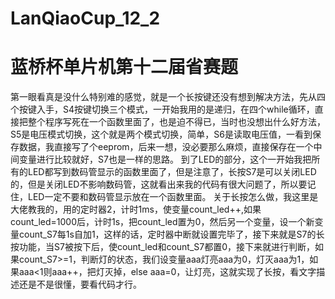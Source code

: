 # LanQiaoCup_12_2
# 蓝桥杯单片机第十二届省赛题
第一眼看真是没什么特别难的感觉，就是一个长按键还没有想到解决方法，先从四个按键入手，S4按键切换三个模式，一开始我用的是递归，在四个while循环，直接把整个程序写死在一个函数里面了，也是迫不得已，当时也没想出什么好方法，S5是电压模式切换，这个就是两个模式切换，简单，S6是读取电压值，一看到保存数据，我直接写了个eeprom，后来一想，没必要那么麻烦，直接保存在一个中间变量进行比较就好，S7也是一样的思路。
到了LED的部分，这个一开始我把所有的LED都写到数码管显示的函数里面了，但是注意了，长按S7是可以关闭LED的，但是关闭LED不影响数码管，这就看出来我的代码有很大问题了，所以要记住，LED一定不要和数码管显示放在一个函数里面。
关于长按怎么做，我这里是大佬教我的，用的定时器2，计时1ms，使变量count_led++,如果count_led=1000后，计时1s，把count_led置为0，然后另一个变量，设一个新变量count_S7每1s自加1，这样的话，定时器中断就设置完毕了，接下来就是S7的长按功能，当S7被按下后，使count_led和count_S7都置0，接下来就进行判断，如果count_S7>=1，判断灯的状态，我们设变量aaa灯亮aaa为0，灯灭aaa为1，如果aaa<1则aaa++，把灯灭掉，else aaa=0，让灯亮，这就实现了长按，看文字描述还是不是很懂，要看代码才行。
